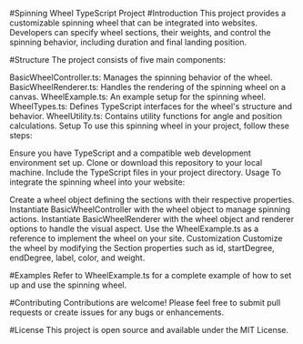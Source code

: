 #Spinning Wheel TypeScript Project
#Introduction
This project provides a customizable spinning wheel that can be integrated into websites. Developers can specify wheel sections, their weights, and control the spinning behavior, including duration and final landing position.

#Structure
The project consists of five main components:

BasicWheelController.ts: Manages the spinning behavior of the wheel.
BasicWheelRenderer.ts: Handles the rendering of the spinning wheel on a canvas.
WheelExample.ts: An example setup for the spinning wheel.
WheelTypes.ts: Defines TypeScript interfaces for the wheel's structure and behavior.
WheelUtility.ts: Contains utility functions for angle and position calculations.
Setup
To use this spinning wheel in your project, follow these steps:

Ensure you have TypeScript and a compatible web development environment set up.
Clone or download this repository to your local machine.
Include the TypeScript files in your project directory.
Usage
To integrate the spinning wheel into your website:

Create a wheel object defining the sections with their respective properties.
Instantiate BasicWheelController with the wheel object to manage spinning actions.
Instantiate BasicWheelRenderer with the wheel object and renderer options to handle the visual aspect.
Use the WheelExample.ts as a reference to implement the wheel on your site.
Customization
Customize the wheel by modifying the Section properties such as id, startDegree, endDegree, label, color, and weight.

#Examples
Refer to WheelExample.ts for a complete example of how to set up and use the spinning wheel.

#Contributing
Contributions are welcome! Please feel free to submit pull requests or create issues for any bugs or enhancements.

#License
This project is open source and available under the MIT License.

